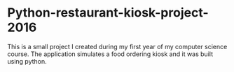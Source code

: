 # Python-restaurant-kiosk-project-2016
This is a small project I created during my first year of my computer science course.  The application simulates a food ordering kiosk and it was built using python.
